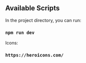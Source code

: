 ## Available Scripts

In the project directory, you can run:

### `npm run dev`

Icons:

### `https://heroicons.com/`
